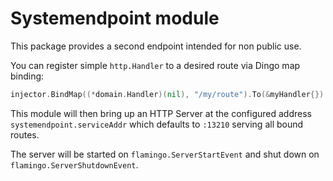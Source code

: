 # Systemendpoint module

This package provides a second endpoint intended for non public use.

You can register simple `http.Handler` to a desired route via Dingo map binding:

```go
injector.BindMap((*domain.Handler)(nil), "/my/route").To(&myHandler{})
```

This module will then bring up an HTTP Server at the configured address `systemendpoint.serviceAddr` 
which defaults to `:13210` serving all bound routes.

The server will be started on `flamingo.ServerStartEvent` and shut down on `flamingo.ServerShutdownEvent`.
